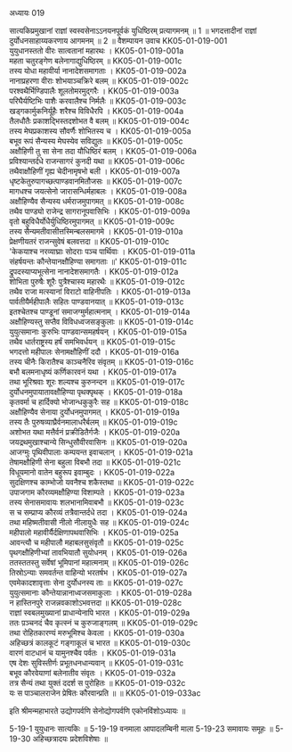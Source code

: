 अध्यायः 019

सात्यकिप्रमुखानां राज्ञां स्वस्वसेनाऽऽनयनपूर्वकं युधिष्ठिरम् प्रत्यागमनम् ॥ 1 ॥ भगदत्तादीनां राज्ञां दुर्योधनसाहाय्यकरणाय आगमनम् ॥ 2 ॥
वैशम्पायन उवाच 	KK05-01-019-001  
युयुधानस्ततो वीरः सात्वतानां महारथः ।	KK05-01-019-001a  
महता चतुरङ्गेण बलेनागाद्युधिष्ठिरम् ॥	KK05-01-019-001c  
तस्य योधा महावीर्या नानादेशसमागताः ।	KK05-01-019-002a  
नानाप्रहरणा वीराः शोभयाञ्चक्रिरे बलम् ॥	KK05-01-019-002c  
परश्वथैर्भिण्डिपालैः शूलतोमरमुद्गरैः ।	KK05-01-019-003a  
परिघैर्यष्टिभिः पाशैः करवालैश्च निर्मलैः ॥	KK05-01-019-003c  
खड्गकार्मुकनिर्यूहैः शरैश्च विविधैरपि ।	KK05-01-019-004a  
तैलधौतैः प्रकाशद्भिस्तदशोभत वै बलम् ॥	KK05-01-019-004c  
तस्य मेघप्रकाशस्य सौवर्णैः शोभितस्य च ।	KK05-01-019-005a  
बभूव रूपं सैन्यस्य मेघस्येव सविद्युतः ॥	KK05-01-019-005c  
अक्षौहिणी तु सा सेना तदा यौधिष्ठिरं बलम् ।	KK05-01-019-006a  
प्रविश्यान्तर्दधे राजन्सागरं कुनदी यथा ॥	KK05-01-019-006c  
तथैवाक्षौहिणीं गृह्य चेदीनामृषभो बली ।	KK05-01-019-007a  
धृष्टकेतुरुपागच्छत्पाण्डवानमितौजसः ॥	KK05-01-019-007c  
मागधश्च जयत्सेनो जारासन्धिर्महाबलः ।	KK05-01-019-008a  
अक्षौहिण्यैव सैन्यस्य धर्मराजमुपागमत् ॥	KK05-01-019-008c  
तथैव पाण्ड्यो राजेन्द्र सागरानूपवासिभिः ।	KK05-01-019-009a  
वृतो बहुविधैर्योधैर्युधिष्ठिरमुपागमत् ॥	KK05-01-019-009c  
तस्य सैन्यमतीवासीत्तस्मिन्बलसमागमे ।	KK05-01-019-010a  
प्रेक्षणीयतरं राजन्सुवेषं बलवत्तदा ॥	KK05-01-019-010c  
\'केकयाश्च नरव्याघ्राः सोदराः पञ्च पार्थिवाः ।	KK05-01-019-011a  
संहर्षयन्तः कौन्तेयानक्षौहिण्या समागताः ॥\'	KK05-01-019-011c  
द्रुपदस्याप्यभूत्सेना नानादेशसमागतैः ।	KK05-01-019-012a  
शोभिता पुरुषैः शूरैः पुत्रैश्चास्य महारथैः ॥	KK05-01-019-012c  
तथैव राजा मत्स्यानां विराटो वाहिनीपतिः ।	KK05-01-019-013a  
पार्वतीयैर्महीपालैः सहितः पाण्डवानयात् ॥	KK05-01-019-013c  
इतश्चेतश्च पाण्डूनां समाजग्मुर्महात्मनाम् ।	KK05-01-019-014a  
अक्षौहिण्यस्तु सप्तैव विविधध्वजसङ्कुलाः ॥	KK05-01-019-014c  
युयुत्समानाः कुरुभिः पाण्डवान्समहर्षयन् ।	KK05-01-019-015a  
तथैव धार्तराष्ट्रस्य हर्षं समभिवर्धयन् ॥	KK05-01-019-015c  
भगदत्तो महीपालः सेनामक्षौहिणीं ददौ ।	KK05-01-019-016a  
तस्य चीनैः किरातैश्च काञ्चनैरिव संवृतम् ॥	KK05-01-019-016c  
बभौ बलमनाधृष्यं कर्णिकारवनं यथा ।	KK05-01-019-017a  
तथा भूरिश्रवाः शूरः शल्यश्च कुरुनन्दन ॥	KK05-01-019-017c  
दुर्योधनमुपायातावक्षौहिण्या पृथक्पृथक् ।	KK05-01-019-018a  
कृतवर्मा च हार्दिक्यो भोजान्धकुकुरैः सह ॥	KK05-01-019-018c  
अक्षौहिण्यैव सेनाया दुर्योधनमुपागमत् ।	KK05-01-019-019a  
तस्य तैः पुरुषव्याघ्रैर्वनमालाधरैर्बलम् ॥	KK05-01-019-019c  
अशोभत यथा मत्तैर्वनं प्रक्रीडितैर्गजैः ।	KK05-01-019-020a  
जयद्रथमुखाश्चान्ये सिन्धुसौवीरवासिनः ॥	KK05-01-019-020a  
आजग्मुः पृथिवीपालाः कम्पयन्त इवाचलान् ।	KK05-01-019-021a  
तेषामक्षौहिणी सेना बहुला विबभौ तदा ॥	KK05-01-019-021c  
विधूयमानो वातेन बहुरूप इवाम्बुदः ।	KK05-01-019-022a  
सुदक्षिणश्च काम्भोजो यवनैश्च शकैस्तथा ॥	KK05-01-019-022c  
उपाजगाम कौरव्यमक्षौहिण्या विशाम्पते ।	KK05-01-019-023a  
तस्य सेनासमावायः शलभानामिवाबभौ ॥	KK05-01-019-023c  
स च सम्प्राप्य कौरव्यं तत्रैवान्तर्दधे तदा ।	KK05-01-019-024a  
तथा महिष्मतीवासी नीलो नीलायुधैः सह ॥	KK05-01-019-024c  
महीपालो महावीर्यैर्दक्षिणापथवासिभिः ।	KK05-01-019-025a  
आवन्त्यौ च महीपालौ महाबलसुसंवृतौ ॥	KK05-01-019-025c  
पृथगक्षौहिणीभ्यां तावभियातौ सुयोधनम् ।	KK05-01-019-026a  
ततस्ततस्तु सर्वेषां भूमिपानां महात्मनाम् ॥	KK05-01-019-026c  
तिस्रोऽन्याः समवर्तन्त वाहिन्यो भरतर्षभ ।	KK05-01-019-027a  
एवमेकादशावृत्ताः सेना दुर्योधनस्य ताः ॥	KK05-01-019-027c  
युयुत्समानाः कौन्तेयान्नानाध्वजसमाकुलाः ।	KK05-01-019-028a  
न हास्तिनपुरे राजन्नवकाशोऽभवत्तदा ॥	KK05-01-019-028c  
राज्ञां स्वबलमुख्यानां प्राधान्येनापि भारत ।	KK05-01-019-029a  
ततः प़ञ्चनदं चैव कृत्स्नं च कुरुजाङ्गलम् ॥	KK05-01-019-029c  
तथा रोहितकारण्यं मरुभूमिश्च केवला ।	KK05-01-019-030a  
अहिच्छत्रं कालकूटं गङ्गाकूलं च भारत ॥	KK05-01-019-030c  
वारणं वाटधानं च यामुनश्चैव पर्वतः ।	KK05-01-019-031a  
एष देशः सुविस्तीर्णः प्रभूतधनधान्यवान् ॥	KK05-01-019-031c  
बभूव कौरवेयाणां बलेनातीव संवृतः ।	KK05-01-019-032a  
तत्र सैन्यं तथा युक्तं ददर्श स पुरोहितः ॥	KK05-01-019-032c  
यः स पाञ्चालराजेन प्रेषितः कौरवान्प्रति ॥ ॥	KK05-01-019-033ac  

इति श्रीमन्महाभारते उद्योगपर्वणि सेनोद्योगपर्वणि एकोनविंशोऽध्यायः ॥

5-19-1 युयुधानः सात्यकिः ॥ 5-19-19 वनमाला आपादलम्बिनी माला 5-19-23 समावायः समूहः ॥ 5-19-30 अहिच्छत्रादयः प्रदेशविशेषाः ॥
